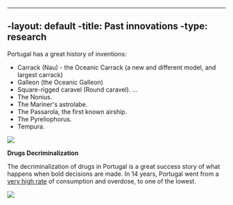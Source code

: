 ----
 -layout: default
 -title: Past innovations
 -type: research
 ----

Portugal has a great history of inventions:

  * Carrack (Nau) - the Oceanic Carrack (a new and different model, and largest carrack)
  * Galleon (the Oceanic Galleon)
  * Square-rigged caravel (Round caravel). ...
  * The Nonius.
  * The Mariner's astrolabe.
  * The Passarola, the first known airship.
  * The Pyreliophorus.
  * Tempura.

![](https://cloud.githubusercontent.com/assets/656739/20156664/343f11d2-a6c9-11e6-9853-70d063a8a30e.png)

**Drugs Decriminalization**

The decriminalization of drugs in Portugal is a great success story of what happens when bold decisions are made. In 14 years, Portugal went from a [very high rate](https://mic.com/articles/120403/14-years-after-decriminalizing-drugs-one-chart-shows-why-portugal-s-experiment-has-worked) of consumption and overdose, to one of the lowest.


![](https://images.mic.com/uj2d146c11flpk52tirjnq4i4bgnlvpz1uftyubyty1f183kqrca2gonlngkuvtg.jpg)




